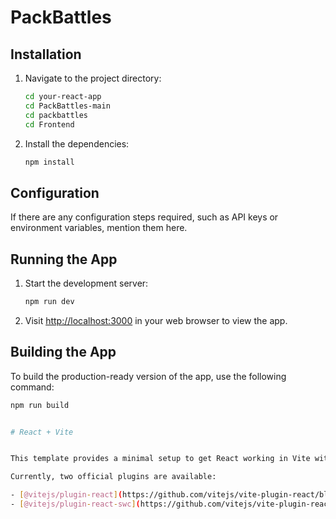 # PackBattles

## Installation

1. Navigate to the project directory:

    ```bash
    cd your-react-app
    cd PackBattles-main
    cd packbattles
    cd Frontend
    
    ```

2. Install the dependencies:

    ```bash
    npm install
    ```

## Configuration

If there are any configuration steps required, such as API keys or environment variables, mention them here.

## Running the App

1. Start the development server:

    ```bash
    npm run dev 
    ```

2. Visit [http://localhost:3000](http://localhost:3000) in your web browser to view the app.

## Building the App

To build the production-ready version of the app, use the following command:

```bash
npm run build


# React + Vite


This template provides a minimal setup to get React working in Vite with HMR and some ESLint rules.

Currently, two official plugins are available:

- [@vitejs/plugin-react](https://github.com/vitejs/vite-plugin-react/blob/main/packages/plugin-react/README.md) uses [Babel](https://babeljs.io/) for Fast Refresh
- [@vitejs/plugin-react-swc](https://github.com/vitejs/vite-plugin-react-swc) uses [SWC](https://swc.rs/) for Fast Refresh
